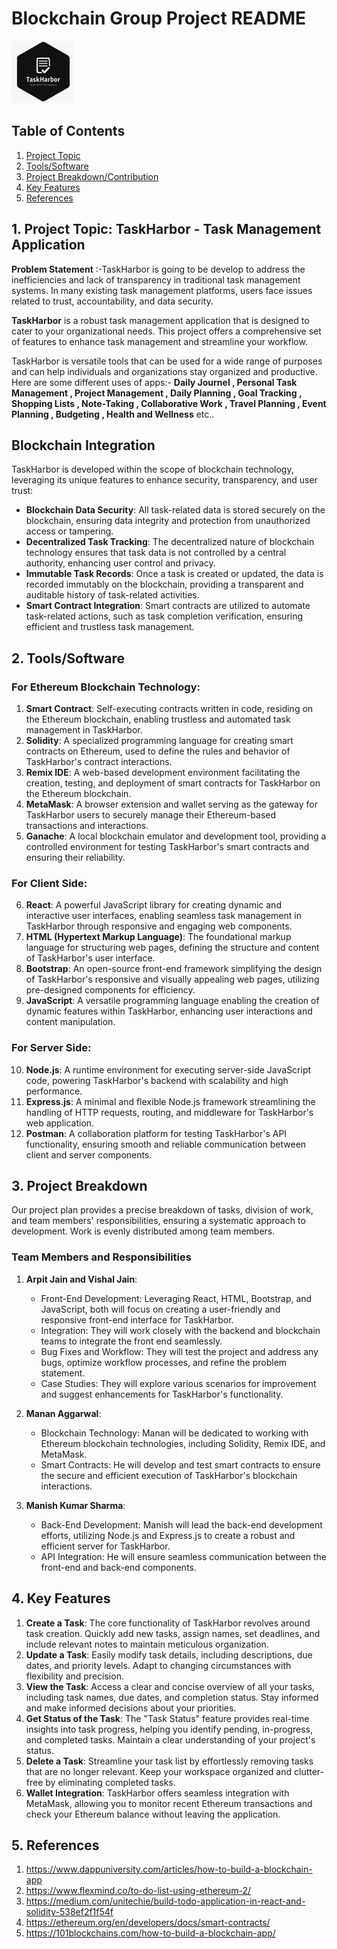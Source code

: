 # Blockchain Group Project README

<kbd><img src="logo.jpg" alt="Image Description" width="100" height="100"></kbd>


## Table of Contents

1. [Project Topic](#project-topic)
2. [Tools/Software](#toolssoftware)
3. [Project Breakdown/Contribution](#project-breakdown)
4. [Key Features](#key-features)
5. [References](#references)

## 1. Project Topic: TaskHarbor - Task Management Application

**Problem Statement** :-TaskHarbor is going to be develop to address the inefficiencies and lack of transparency in traditional task management systems. In many existing task management platforms, users face issues related to trust, accountability, and data security. 

**TaskHarbor** is a robust task management application that is designed to cater to your organizational needs. This project offers a comprehensive set of features to enhance task management and streamline your workflow.

TaskHarbor is versatile tools that can be used for a wide range of purposes and can help individuals and organizations stay organized and productive. Here are some different uses of apps:- **Daily Journel , Personal Task Management , Project Management , Daily Planning , Goal Tracking , Shopping Lists , Note-Taking , Collaborative Work , Travel Planning , Event Planning , Budgeting , Health and Wellness** etc..


##  Blockchain Integration

TaskHarbor is developed within the scope of blockchain technology, leveraging its unique features to enhance security, transparency, and user trust:

- **Blockchain Data Security**: All task-related data is stored securely on the blockchain, ensuring data integrity and protection from unauthorized access or tampering.
- **Decentralized Task Tracking**: The decentralized nature of blockchain technology ensures that task data is not controlled by a central authority, enhancing user control and privacy.
- **Immutable Task Records**: Once a task is created or updated, the data is recorded immutably on the blockchain, providing a transparent and auditable history of task-related activities.
- **Smart Contract Integration**: Smart contracts are utilized to automate task-related actions, such as task completion verification, ensuring efficient and trustless task management.


## 2. Tools/Software

### For Ethereum Blockchain Technology:

1. **Smart Contract**: Self-executing contracts written in code, residing on the Ethereum blockchain, enabling trustless and automated task management in TaskHarbor.
2. **Solidity**: A specialized programming language for creating smart contracts on Ethereum, used to define the rules and behavior of TaskHarbor's contract interactions.
3. **Remix IDE**: A web-based development environment facilitating the creation, testing, and deployment of smart contracts for TaskHarbor on the Ethereum blockchain.
4. **MetaMask**: A browser extension and wallet serving as the gateway for TaskHarbor users to securely manage their Ethereum-based transactions and interactions.
5. **Ganache**: A local blockchain emulator and development tool, providing a controlled environment for testing TaskHarbor's smart contracts and ensuring their reliability.

### For Client Side:

6. **React**: A powerful JavaScript library for creating dynamic and interactive user interfaces, enabling seamless task management in TaskHarbor through responsive and engaging web components.
7. **HTML (Hypertext Markup Language)**: The foundational markup language for structuring web pages, defining the structure and content of TaskHarbor's user interface.
8. **Bootstrap**: An open-source front-end framework simplifying the design of TaskHarbor's responsive and visually appealing web pages, utilizing pre-designed components for efficiency.
9. **JavaScript**: A versatile programming language enabling the creation of dynamic features within TaskHarbor, enhancing user interactions and content manipulation.

### For Server Side:

10. **Node.js**: A runtime environment for executing server-side JavaScript code, powering TaskHarbor's backend with scalability and high performance.
11. **Express.js**: A minimal and flexible Node.js framework streamlining the handling of HTTP requests, routing, and middleware for TaskHarbor's web application.
12. **Postman**: A collaboration platform for testing TaskHarbor's API functionality, ensuring smooth and reliable communication between client and server components.


## 3. Project Breakdown

Our project plan provides a precise breakdown of tasks, division of work, and team members' responsibilities, ensuring a systematic approach to development. Work is evenly distributed among team members.

### Team Members and Responsibilities

1. **Arpit Jain and Vishal Jain**:
   - Front-End Development: Leveraging React, HTML, Bootstrap, and JavaScript, both will focus on creating a user-friendly and responsive front-end interface for TaskHarbor.
   - Integration: They will work closely with the backend and blockchain teams to integrate the front end seamlessly.
   - Bug Fixes and Workflow: They will test the project and address any bugs, optimize workflow processes, and refine the problem statement.
   - Case Studies: They will explore various scenarios for improvement and suggest enhancements for TaskHarbor's functionality.

2. **Manan Aggarwal**:
   - Blockchain Technology: Manan will be dedicated to working with Ethereum blockchain technologies, including Solidity, Remix IDE, and MetaMask.
   - Smart Contracts: He will develop and test smart contracts to ensure the secure and efficient execution of TaskHarbor's blockchain interactions.

3. **Manish Kumar Sharma**:
   - Back-End Development: Manish will lead the back-end development efforts, utilizing Node.js and Express.js to create a robust and efficient server for TaskHarbor.
   - API Integration: He will ensure seamless communication between the front-end and back-end components.
     

## 4. Key Features

1. **Create a Task**: The core functionality of TaskHarbor revolves around task creation. Quickly add new tasks, assign names, set deadlines, and include relevant notes to maintain meticulous organization.
2. **Update a Task**: Easily modify task details, including descriptions, due dates, and priority levels. Adapt to changing circumstances with flexibility and precision.
3. **View the Task**: Access a clear and concise overview of all your tasks, including task names, due dates, and completion status. Stay informed and make informed decisions about your priorities.
4. **Get Status of the Task**: The "Task Status" feature provides real-time insights into task progress, helping you identify pending, in-progress, and completed tasks. Maintain a clear understanding of your project's status.
5. **Delete a Task**: Streamline your task list by effortlessly removing tasks that are no longer relevant. Keep your workspace organized and clutter-free by eliminating completed tasks.
6. **Wallet Integration**: TaskHarbor offers seamless integration with MetaMask, allowing you to monitor recent Ethereum transactions and check your Ethereum balance without leaving the application.


## 5. References

1. https://www.dappuniversity.com/articles/how-to-build-a-blockchain-app
2. https://www.flexmind.co/to-do-list-using-ethereum-2/
3. https://medium.com/unitechie/build-todo-application-in-react-and-solidity-538ef2f1f54f
4. https://ethereum.org/en/developers/docs/smart-contracts/
5. https://101blockchains.com/how-to-build-a-blockchain-app/
